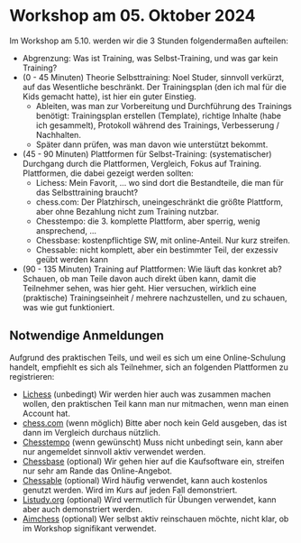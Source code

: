# Workshop am 05. Oktober 2024

Im Workshop am 5.10. werden wir die 3 Stunden folgendermaßen aufteilen:

* Abgrenzung: Was ist Training, was Selbst-Training, und was gar kein Training?
* (0 - 45 Minuten) Theorie Selbsttraining: Noel Studer, sinnvoll verkürzt, auf das Wesentliche beschränkt. Der Trainingsplan (den ich mal für die Kids gemacht hatte), ist hier ein guter Einstieg.
  * Ableiten, was man zur Vorbereitung und Durchführung des Trainings benötigt: Trainingsplan erstellen (Template), richtige Inhalte (habe ich gesammelt), Protokoll während des Trainings, Verbesserung / Nachhalten. 
  * Später dann prüfen, was man davon wie unterstützt bekommt.
* (45 - 90 Minuten) Plattformen für Selbst-Training: (systematischer) Durchgang durch die Plattformen, Vergleich, Fokus auf Training. Plattformen, die dabei gezeigt werden sollten:
  * Lichess: Mein Favorit, ... wo sind dort die Bestandteile, die man für das Selbsttraining braucht?
  * chess.com: Der Platzhirsch, uneingeschränkt die größte Plattform, aber ohne Bezahlung nicht zum Training nutzbar.
  * Chesstempo: die 3. komplette Plattform, aber sperrig, wenig ansprechend, ...
  * Chessbase: kostenpflichtige SW, mit online-Anteil. Nur kurz streifen.
  * Chessable: nicht komplett, aber ein bestimmter Teil, der exzessiv geübt werden kann
* (90 - 135 Minuten) Training auf Plattformen: Wie läuft das konkret ab? Schauen, ob man Teile davon auch direkt üben kann, damit die Teilnehmer sehen, was hier geht. Hier versuchen, wirklich eine (praktische) Trainingseinheit / mehrere nachzustellen, und zu schauen, was wie gut funktioniert.

## Notwendige Anmeldungen

Aufgrund des praktischen Teils, und weil es sich um eine Online-Schulung handelt, empfiehlt es sich als Teilnehmer, sich an folgenden Plattformen zu registrieren:

* [Lichess](https://lichess.org/) (unbedingt) Wir werden hier auch was zusammen machen wollen, den praktischen Teil kann man nur mitmachen, wenn man einen Account hat.
* [chess.com](https://www.chess.com/) (wenn möglich) Bitte aber noch kein Geld ausgeben, das ist dann im Vergleich durchaus nützlich.
* [Chesstempo](https://www.chesstempo.com/) (wenn gewünscht) Muss nicht unbedingt sein, kann aber nur angemeldet sinnvoll aktiv verwendet werden.
* [Chessbase](https://www.chessbase.com/) (optional) Wir gehen hier auf die Kaufsoftware ein, streifen nur sehr am Rande das Online-Angebot.
* [Chessable](https://www.chessable.com/) (optional) Wird häufig verwendet, kann auch kostenlos genutzt werden. Wird im Kurs auf jeden Fall demonstriert.
* [Listudy.org](https://listudy.org/de) (optional) Wird vermutlich für Übungen verwendet, kann aber auch demonstriert werden.
* [Aimchess](https://aimchess.com/home) (optional) Wer selbst aktiv reinschauen möchte, nicht klar, ob im Workshop signifikant verwendet.